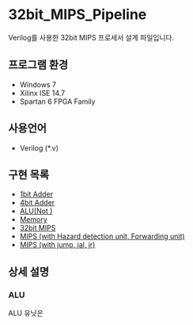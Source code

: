 # 32bit_MIPS_Pipeline
Verilog를 사용한 32bit MIPS 프로세서 설계 파일입니다.

## 프로그램 환경
- Windows 7
- Xilinx ISE 14.7
- Spartan 6 FPGA Family

## 사용언어
- Verilog (*.v)

## 구현 목록
- [1bit Adder](https://github.com/ho4607/32bit_MIPS_Pipeline/tree/master/1bitAdder)
- [4bit Adder](https://github.com/ho4607/32bit_MIPS_Pipeline/tree/master/4bitAdder)
- [ALU(Not )](https://github.com/ho4607/32bit_MIPS_Pipeline/tree/master/ALU)
- [Memory](https://github.com/ho4607/32bit_MIPS_Pipeline/tree/master/memory)
- [32bit MIPS](https://github.com/ho4607/32bit_MIPS_Pipeline/tree/master/MIPS_basic_Pipline)
- [MIPS (with Hazard detection unit, Forwarding unit)](https://github.com/ho4607/32bit_MIPS_Pipeline/tree/master/MIPS_with_Hazard_detecion_forwarding_unit_pipeline)
- [MIPS (with jump, jal, jr)](https://github.com/ho4607/32bit_MIPS_Pipeline/tree/master/MIPS_Advanced_Pipeline_with_jal_jr)

## 상세 설명

### ALU
ALU 유닛은 


